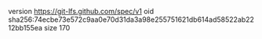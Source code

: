 version https://git-lfs.github.com/spec/v1
oid sha256:74ecbe73e572c9aa0e70d31da3a98e255751621db614ad58522ab2212bb155ea
size 170
